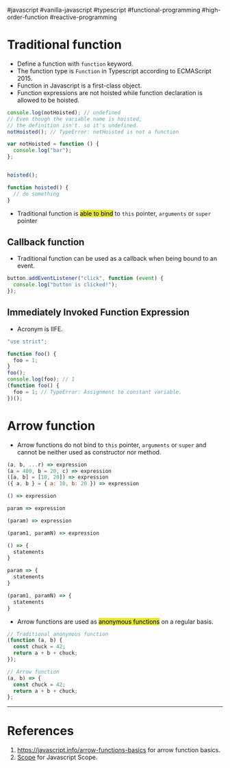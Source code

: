 #javascript #vanilla-javascript #typescript #functional-programming #high-order-function #reactive-programming 

# Traditional function
- Define a function with `function` keyword.
- The function type is `Function` in Typescript according to ECMAScript 2015. 
- Function in Javascript is a first-class object.
- Function expressions are not hoisted while function declaration is allowed to be hoisted.
```javascript
console.log(notHoisted); // undefined
// Even though the variable name is hoisted,
// the definition isn't. so it's undefined.
notHoisted(); // TypeError: notHoisted is not a function

var notHoisted = function () {
  console.log("bar");
};


hoisted();

function hoisted() {
  // do something
}

```
- Traditional function is <mark style="background: #e4e62d;">able to bind</mark> to `this` pointer, `arguments` or `super` pointer
## Callback function
- Traditional function can be used as a callback when being bound to an event.
```javascript
button.addEventListener("click", function (event) {
  console.log("button is clicked!");
});
```

## Immediately Invoked Function Expression
- Acronym is IIFE.
```javascript
"use strict";

function foo() {
  foo = 1;
}
foo();
console.log(foo); // 1
(function foo() {
  foo = 1; // TypeError: Assignment to constant variable.
})();

```

# Arrow function
- Arrow functions do not bind to `this` pointer, `arguments` or `super` and cannot be neither used as constructor nor method.
```javascript title='Arrow function syntax'
(a, b, ...r) => expression
(a = 400, b = 20, c) => expression
([a, b] = [10, 20]) => expression
({ a, b } = { a: 10, b: 20 }) => expression

() => expression

param => expression

(param) => expression

(param1, paramN) => expression

() => {
  statements
}

param => {
  statements
}

(param1, paramN) => {
  statements
}

```
- Arrow functions are used as <mark style="background: #e4e62d;">anonymous functions</mark> on a regular basis.
```javascript title='Arrow function as an anonymous function''
// Traditional anonymous function
(function (a, b) {
  const chuck = 42;
  return a + b + chuck;
});

// Arrow function
(a, b) => {
  const chuck = 42;
  return a + b + chuck;
};
```


---
# References
1. https://javascript.info/arrow-functions-basics for arrow function basics.
2. [Scope](Scope.md) for Javascript Scope.